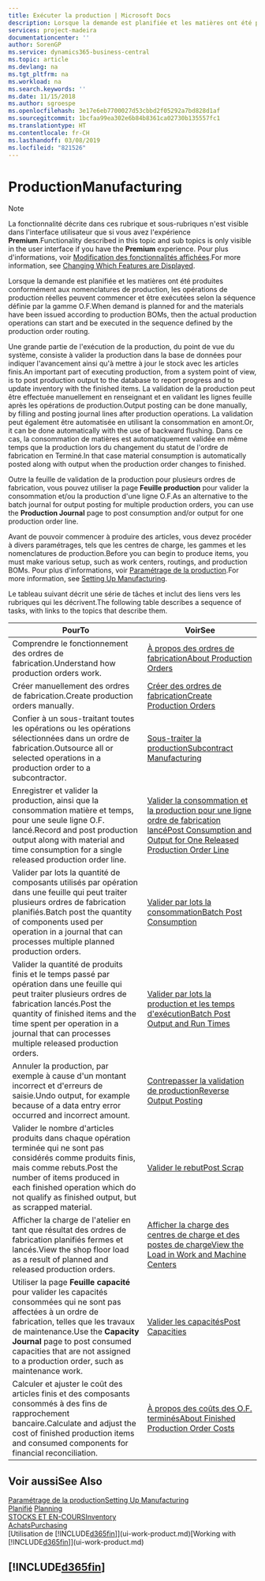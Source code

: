 ```yaml
---
title: Exécuter la production | Microsoft Docs
description: Lorsque la demande est planifiée et les matières ont été produites conformément aux nomenclatures de production, les opérations de production réelles peuvent commencer et être exécutées selon la séquence définie par la gamme O.F.
services: project-madeira
documentationcenter: ''
author: SorenGP
ms.service: dynamics365-business-central
ms.topic: article
ms.devlang: na
ms.tgt_pltfrm: na
ms.workload: na
ms.search.keywords: ''
ms.date: 11/15/2018
ms.author: sgroespe
ms.openlocfilehash: 3e17e6eb7700027d53cbbd2f05292a7bd828d1af
ms.sourcegitcommit: 1bcfaa99ea302e6b84b8361ca02730b135557fc1
ms.translationtype: HT
ms.contentlocale: fr-CH
ms.lasthandoff: 03/08/2019
ms.locfileid: "821526"
---
```

# <a name="manufacturing"></a><span data-ttu-id="9f8f2-103">Production</span><span class="sxs-lookup"><span data-stu-id="9f8f2-103">Manufacturing</span></span>
> [!NOTE]
> <span data-ttu-id="9f8f2-104">La fonctionnalité décrite dans ces rubrique et sous-rubriques n'est visible dans l'interface utilisateur que si vous avez l'expérience **Premium**.</span><span class="sxs-lookup"><span data-stu-id="9f8f2-104">Functionality described in this topic and sub topics is only visible in the user interface if you have the **Premium** experience.</span></span> <span data-ttu-id="9f8f2-105">Pour plus d'informations, voir [Modification des fonctionnalités affichées](ui-experiences.md).</span><span class="sxs-lookup"><span data-stu-id="9f8f2-105">For more information, see [Changing Which Features are Displayed](ui-experiences.md).</span></span>

<span data-ttu-id="9f8f2-106">Lorsque la demande est planifiée et les matières ont été produites conformément aux nomenclatures de production, les opérations de production réelles peuvent commencer et être exécutées selon la séquence définie par la gamme O.F.</span><span class="sxs-lookup"><span data-stu-id="9f8f2-106">When demand is planned for and the materials have been issued according to production BOMs, then the actual production operations can start and be executed in the sequence defined by the production order routing.</span></span>  

<span data-ttu-id="9f8f2-107">Une grande partie de l'exécution de la production, du point de vue du système, consiste à valider la production dans la base de données pour indiquer l'avancement ainsi qu'à mettre à jour le stock avec les articles finis.</span><span class="sxs-lookup"><span data-stu-id="9f8f2-107">An important part of executing production, from a system point of view, is to post production output to the database to report progress and to update inventory with the finished items.</span></span> <span data-ttu-id="9f8f2-108">La validation de la production peut être effectuée manuellement en renseignant et en validant les lignes feuille après les opérations de production.</span><span class="sxs-lookup"><span data-stu-id="9f8f2-108">Output posting can be done manually, by filling and posting journal lines after production operations.</span></span> <span data-ttu-id="9f8f2-109">La validation peut également être automatisée en utilisant la consommation en amont.</span><span class="sxs-lookup"><span data-stu-id="9f8f2-109">Or, it can be done automatically with the use of backward flushing.</span></span> <span data-ttu-id="9f8f2-110">Dans ce cas, la consommation de matières est automatiquement validée en même temps que la production lors du changement du statut de l'ordre de fabrication en Terminé.</span><span class="sxs-lookup"><span data-stu-id="9f8f2-110">In that case material consumption is automatically posted along with output when the production order changes to finished.</span></span>  

<span data-ttu-id="9f8f2-111">Outre la feuille de validation de la production pour plusieurs ordres de fabrication, vous pouvez utiliser la page **Feuille production** pour valider la consommation et/ou la production d'une ligne O.F.</span><span class="sxs-lookup"><span data-stu-id="9f8f2-111">As an alternative to the batch journal for output posting for multiple production orders, you can use the **Production Journal** page to post consumption and/or output for one production order line.</span></span>

<span data-ttu-id="9f8f2-112">Avant de pouvoir commencer à produire des articles, vous devez procéder à divers paramétrages, tels que les centres de charge, les gammes et les nomenclatures de production.</span><span class="sxs-lookup"><span data-stu-id="9f8f2-112">Before you can begin to produce items, you must make various setup, such as work centers, routings, and production BOMs.</span></span> <span data-ttu-id="9f8f2-113">Pour plus d'informations, voir [Paramétrage de la production](production-configure-production-processes.md).</span><span class="sxs-lookup"><span data-stu-id="9f8f2-113">For more information, see [Setting Up Manufacturing](production-configure-production-processes.md).</span></span>

<span data-ttu-id="9f8f2-114">Le tableau suivant décrit une série de tâches et inclut des liens vers les rubriques qui les décrivent.</span><span class="sxs-lookup"><span data-stu-id="9f8f2-114">The following table describes a sequence of tasks, with links to the topics that describe them.</span></span>   

|<span data-ttu-id="9f8f2-115">**Pour**</span><span class="sxs-lookup"><span data-stu-id="9f8f2-115">**To**</span></span>|<span data-ttu-id="9f8f2-116">**Voir**</span><span class="sxs-lookup"><span data-stu-id="9f8f2-116">**See**</span></span>|  
|------------|-------------|  
|<span data-ttu-id="9f8f2-117">Comprendre le fonctionnement des ordres de fabrication.</span><span class="sxs-lookup"><span data-stu-id="9f8f2-117">Understand how production orders work.</span></span>|[<span data-ttu-id="9f8f2-118">À propos des ordres de fabrication</span><span class="sxs-lookup"><span data-stu-id="9f8f2-118">About Production Orders</span></span>](production-about-production-orders.md)|
|<span data-ttu-id="9f8f2-119">Créer manuellement des ordres de fabrication.</span><span class="sxs-lookup"><span data-stu-id="9f8f2-119">Create production orders manually.</span></span>|[<span data-ttu-id="9f8f2-120">Créer des ordres de fabrication</span><span class="sxs-lookup"><span data-stu-id="9f8f2-120">Create Production Orders</span></span>](production-how-to-create-production-orders.md)|
|<span data-ttu-id="9f8f2-121">Confier à un sous-traitant toutes les opérations ou les opérations sélectionnées dans un ordre de fabrication.</span><span class="sxs-lookup"><span data-stu-id="9f8f2-121">Outsource all or selected operations in a production order to a subcontractor.</span></span>|[<span data-ttu-id="9f8f2-122">Sous-traiter la production</span><span class="sxs-lookup"><span data-stu-id="9f8f2-122">Subcontract Manufacturing</span></span>](production-how-to-subcontract-manufacturing.md)|
|<span data-ttu-id="9f8f2-123">Enregistrer et valider la production, ainsi que la consommation matière et temps, pour une seule ligne O.F. lancé.</span><span class="sxs-lookup"><span data-stu-id="9f8f2-123">Record and post production output along with material and time consumption for a single released production order line.</span></span>|[<span data-ttu-id="9f8f2-124">Valider la consommation et la production pour une ligne ordre de fabrication lancé</span><span class="sxs-lookup"><span data-stu-id="9f8f2-124">Post Consumption and Output for One Released Production Order Line</span></span>](production-how-to-register-consumption-and-output.md)|  
|<span data-ttu-id="9f8f2-125">Valider par lots la quantité de composants utilisés par opération dans une feuille qui peut traiter plusieurs ordres de fabrication planifiés.</span><span class="sxs-lookup"><span data-stu-id="9f8f2-125">Batch post the quantity of components used per operation in a journal that can processes multiple planned production orders.</span></span>|[<span data-ttu-id="9f8f2-126">Valider par lots la consommation</span><span class="sxs-lookup"><span data-stu-id="9f8f2-126">Batch Post Consumption</span></span>](production-how-to-post-consumption.md)|
|<span data-ttu-id="9f8f2-127">Valider la quantité de produits finis et le temps passé par opération dans une feuille qui peut traiter plusieurs ordres de fabrication lancés.</span><span class="sxs-lookup"><span data-stu-id="9f8f2-127">Post the quantity of finished items and the time spent per operation in a journal that can processes multiple released production orders.</span></span>|[<span data-ttu-id="9f8f2-128">Valider par lots la production et les temps d'exécution</span><span class="sxs-lookup"><span data-stu-id="9f8f2-128">Batch Post Output and Run Times</span></span>](production-how-to-post-output-quantity.md)|
|<span data-ttu-id="9f8f2-129">Annuler la production, par exemple à cause d'un montant incorrect et d'erreurs de saisie.</span><span class="sxs-lookup"><span data-stu-id="9f8f2-129">Undo output, for example because of a data entry error occurred and incorrect amount.</span></span>  |[<span data-ttu-id="9f8f2-130">Contrepasser la validation de production</span><span class="sxs-lookup"><span data-stu-id="9f8f2-130">Reverse Output Posting</span></span>](production-how-to-reverse-output-posting.md)|  
|<span data-ttu-id="9f8f2-131">Valider le nombre d'articles produits dans chaque opération terminée qui ne sont pas considérés comme produits finis, mais comme rebuts.</span><span class="sxs-lookup"><span data-stu-id="9f8f2-131">Post the number of items produced in each finished operation which do not qualify as finished output, but as scrapped material.</span></span>|[<span data-ttu-id="9f8f2-132">Valider le rebut</span><span class="sxs-lookup"><span data-stu-id="9f8f2-132">Post Scrap</span></span>](production-how-to-post-scrap.md)|
|<span data-ttu-id="9f8f2-133">Afficher la charge de l'atelier en tant que résultat des ordres de fabrication planifiés fermes et lancés.</span><span class="sxs-lookup"><span data-stu-id="9f8f2-133">View the shop floor load as a result of planned and released production orders.</span></span>|[<span data-ttu-id="9f8f2-134">Afficher la charge des centres de charge et des postes de charge</span><span class="sxs-lookup"><span data-stu-id="9f8f2-134">View the Load in Work and Machine Centers</span></span>](production-how-to-view-the-load-on-work-centers.md)|      
|<span data-ttu-id="9f8f2-135">Utiliser la page **Feuille capacité** pour valider les capacités consommées qui ne sont pas affectées à un ordre de fabrication, telles que les travaux de maintenance.</span><span class="sxs-lookup"><span data-stu-id="9f8f2-135">Use the **Capacity Journal** page to post consumed capacities that are not assigned to a production order, such as maintenance work.</span></span>|[<span data-ttu-id="9f8f2-136">Valider les capacités</span><span class="sxs-lookup"><span data-stu-id="9f8f2-136">Post Capacities</span></span>](production-how-to-post-capacities.md)|  
|<span data-ttu-id="9f8f2-137">Calculer et ajuster le coût des articles finis et des composants consommés à des fins de rapprochement bancaire.</span><span class="sxs-lookup"><span data-stu-id="9f8f2-137">Calculate and adjust the cost of finished production items and consumed components for financial reconciliation.</span></span>|[<span data-ttu-id="9f8f2-138">À propos des coûts des O.F. terminés</span><span class="sxs-lookup"><span data-stu-id="9f8f2-138">About Finished Production Order Costs</span></span>](finance-about-finished-production-order-costs.md)|  

## <a name="see-also"></a><span data-ttu-id="9f8f2-139">Voir aussi</span><span class="sxs-lookup"><span data-stu-id="9f8f2-139">See Also</span></span>  
[<span data-ttu-id="9f8f2-140">Paramétrage de la production</span><span class="sxs-lookup"><span data-stu-id="9f8f2-140">Setting Up Manufacturing</span></span>](production-configure-production-processes.md)  
<span data-ttu-id="9f8f2-141">[Planifié](production-planning.md)    </span><span class="sxs-lookup"><span data-stu-id="9f8f2-141">[Planning](production-planning.md)    </span></span>  
[<span data-ttu-id="9f8f2-142">STOCKS ET EN-COURS</span><span class="sxs-lookup"><span data-stu-id="9f8f2-142">Inventory</span></span>](inventory-manage-inventory.md)  
[<span data-ttu-id="9f8f2-143">Achats</span><span class="sxs-lookup"><span data-stu-id="9f8f2-143">Purchasing</span></span>](purchasing-manage-purchasing.md)  
<span data-ttu-id="9f8f2-144">[Utilisation de [!INCLUDE[d365fin](includes/d365fin_md.md)]](ui-work-product.md)</span><span class="sxs-lookup"><span data-stu-id="9f8f2-144">[Working with [!INCLUDE[d365fin](includes/d365fin_md.md)]](ui-work-product.md)</span></span>

## [!INCLUDE[d365fin](includes/free_trial_md.md)]  
